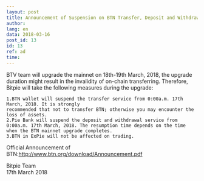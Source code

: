 ```yaml
---
layout: post
title: Announcement of Suspension on BTN Transfer, Deposit and Withdrawal
author: 
lang: en
data: 2018-03-16
post_id: 13
id: 13
ref: ad
time: 
---
```




BTV team will upgrade the mainnet on 18th-19th March, 2018, the upgrade duration might result in the invalidity of on-chain transferring. Therefore, Bitpie will take the following measures during the upgrade:
```
1.BTN wallet will suspend the transfer service from 0:00a.m. 17th March, 2018. It is strongly 
recommended that not to transfer BTN; otherwise you may encounter the loss of assets.
2.Pie Bank will suspend the deposit and withdrawal service from 0:00a.m. 17th March, 2018. The resumption time depends on the time when the BTN mainnet upgrade completes.
3.BTN in ExPie will not be affected on trading.

```

Official Announcement of BTN:<a href="http://www.btn.org/download/Announcement.pdf" target="_balnk" style="color:red;text-decoration:underline">http://www.btn.org/download/Announcement.pdf</a>


Bitpie Team<br/>
17th March 2018


